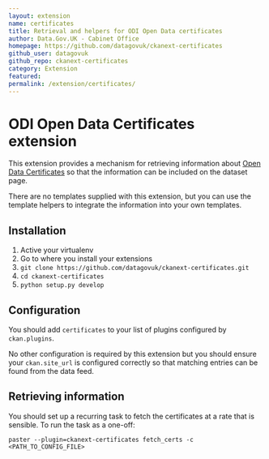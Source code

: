 ```yaml
---
layout: extension
name: certificates
title: Retrieval and helpers for ODI Open Data certificates
author: Data.Gov.UK - Cabinet Office
homepage: https://github.com/datagovuk/ckanext-certificates
github_user: datagovuk
github_repo: ckanext-certificates
category: Extension
featured: 
permalink: /extension/certificates/
---
```



# ODI Open Data Certificates extension

This extension provides a mechanism for retrieving information about [Open Data Certificates](https://certificates.theodi.org/) so that the information can be included on the dataset page.

There are no templates supplied with this extension, but you can use the template helpers to integrate the information into your own templates.

## Installation

1. Active your virtualenv
2. Go to where you install your extensions
3. ```git clone https://github.com/datagovuk/ckanext-certificates.git```
4. ```cd ckanext-certificates```
5. ```python setup.py develop```

## Configuration

You should add ```certificates``` to your list of plugins configured by ```ckan.plugins```.

No other configuration is required by this extension but you should ensure your ```ckan.site_url``` is configured correctly so that matching entries can be found from the data feed.

## Retrieving information

You should set up a recurring task to fetch the certificates at a rate that is sensible.  To run the task as a one-off:

```
paster --plugin=ckanext-certificates fetch_certs -c <PATH_TO_CONFIG_FILE>
```
